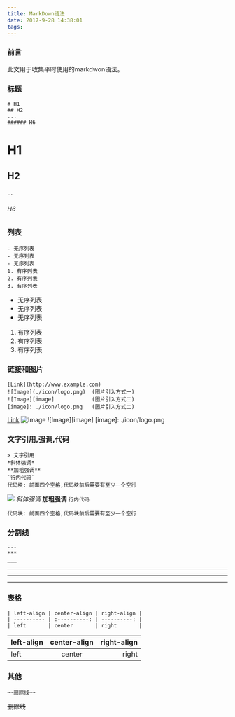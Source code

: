 ```yaml
---
title: MarkDown语法
date: 2017-9-28 14:38:01
tags:
---
```

### 前言
此文用于收集平时使用的markdwon语法。


### 标题
    # H1
    ## H2
    ...
    ###### H6

# H1
## H2
...
###### H6


### 列表
    - 无序列表
    - 无序列表
    - 无序列表
    1. 有序列表
    2. 有序列表
    3. 有序列表

- 无序列表
- 无序列表
- 无序列表
1. 有序列表
2. 有序列表
3. 有序列表


### 链接和图片
    [Link](http://www.example.com)
    ![Image](./icon/logo.png)  (图片引入方式一)
    ![Image][image]            (图片引入方式二)
    [image]: ./icon/logo.png   (图片引入方式二)

[Link](http://www.example.com)
![Image](./icon/logo.png)
![Image][image]
[image]: ./icon/logo.png


### 文字引用,强调,代码
    > 文字引用
    *斜体强调*
    **加粗强调**
    `行内代码`
    代码块: 前面四个空格,代码块前后需要有至少一个空行

![](./icon/quote.png)
*斜体强调*
**加粗强调**
`行内代码`

    代码块: 前面四个空格,代码块前后需要有至少一个空行


### 分割线
    ---
    ***
    ___

---
***
___

### 表格
    | left-align | center-align | right-align |
    | ---------- | :----------: | ----------: |
    | left       | center       | right       |

| left-align | center-align | right-align |
| ---------- | :----------: | ----------: |
| left       | center       | right       |

### 其他
    ~~删除线~~

~~删除线~~